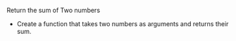Return the sum of Two numbers 

* Create a function that takes two numbers as arguments and returns their sum.